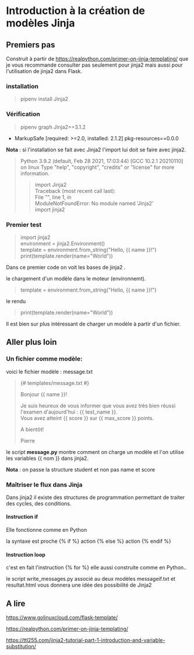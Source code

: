 # Introduction à la création de modèles Jinja

## Premiers pas
Construit à partir de https://realpython.com/primer-on-jinja-templating/ que je vous recommande consulter pas seulement pour jinja2 mais aussi pour l'utilisation de jinja2 dans Flask.

### installation
> pipenv install Jinja2

### Vérification
> pipenv graph
Jinja2==3.1.2
  - MarkupSafe [required: >=2.0, installed: 2.1.2]
pkg-resources==0.0.0

**Nota** : si l'installation se fait avec Jinja2 l'import lui doit se faire avec jinja2.

> Python 3.9.2 (default, Feb 28 2021, 17:03:44)
[GCC 10.2.1 20210110] on linux
Type "help", "copyright", "credits" or "license" for more information.
>> import Jinja2   
Traceback (most recent call last):   
  File "<stdin>", line 1, in <module>    
ModuleNotFoundError: No module named 'Jinja2'   
>> import jinja2

### Premier test

>import jinja2  
environment = jinja2.Environment()  
template = environment.from_string("Hello, {{ name }}!")  
print(template.render(name="World"))


Dans ce premier code on voit les bases de jinja2 .

le chargement d'un modèle dans le moteur (environnemt).

> template = environment.from_string("Hello, {{ name }}!")

le rendu

> print(template.render(name="World"))


Il est bien sur plus intéressant de charger un modèle à partir d'un fichier.

## Aller plus loin

### Un fichier comme modèle:
 voici le fichier modèle : message.txt

 > {# templates/message.txt #}
>
> Bonjour {{ name }}!
>
>  Je suis heureux de vous informer que vous avez très bien réussi l'examen d'aujourd'hui : {{ test_name }}.   
 Vous avez atteint {{ score }} sur {{ max_score }} points.
>
>  A bientôt!
>     
 >Pierre


le script **message.py** montre comment on charge un modèle et l'on utilise les variables {{ nom }} dans jinja2.

**Nota** : on passe la structure student et non pas name et score


### Maîtriser le flux dans Jinja

Dans jinja2 il existe des structures de programmation permettant de traiter des cycles, des conditions.

#### Instruction if

Elle fonctionne comme en Python

la syntaxe est proche
{% if %}
   action
{% else %}
   action
{% endif %}

#### Instruction loop

c'est en fait l'instruction {% for %} elle aussi construite comme en Python..

le script write_messages.py associé au deux modèles messageif.txt et resultat.html vous donnera une idée des possibilité de Jinja2

## A lire

https://www.golinuxcloud.com/flask-template/

https://realpython.com/primer-on-jinja-templating/

https://ttl255.com/jinja2-tutorial-part-1-introduction-and-variable-substitution/
